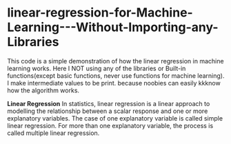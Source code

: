 # linear-regression-for-Machine-Learning---Without-Importing-any-Libraries

This code is a simple demonstration of how the linear regression in machine learning works.
Here I NOT using any of the libraries or Built-in functions(except basic functions, never use functions for machine learning).
I make intermediate values to be print. because noobies can easily kkknow how the algorithm works.


<b>Linear Regression</b>
In statistics, linear regression is a linear approach to modelling the relationship between a scalar response and one or more explanatory variables. The case of one explanatory variable is called simple linear regression. For more than one explanatory variable, the process is called multiple linear regression.
